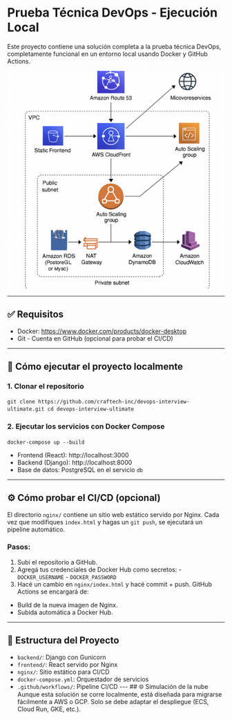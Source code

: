# Prueba Técnica DevOps - Ejecución Local 
Este proyecto contiene una solución completa a la prueba técnica DevOps, completamente funcional en un entorno local usando Docker y GitHub Actions. 

![DiagramaRed](DiagramaRed.png)

---
 ## ✅ Requisitos 
- Docker: https://www.docker.com/products/docker-desktop 
- Git - Cuenta en GitHub (opcional para probar el CI/CD) 
---
 ## 🧪 Cómo ejecutar el proyecto localmente 
### 1. Clonar el repositorio 
```git clone https://github.com/craftech-inc/devops-interview-ultimate.git cd devops-interview-ultimate ``` 
### 2. Ejecutar los servicios con Docker Compose 
```docker-compose up --build ```
 - Frontend (React): http://localhost:3000 
 - Backend (Django): http://localhost:8000 
 - Base de datos: PostgreSQL en el servicio `db` 
 
 
 ---
 ## ⚙️ Cómo probar el CI/CD (opcional) 
 El directorio `nginx/` contiene un sitio web estático servido por Nginx. Cada vez que modifiques `index.html` y hagas un `git push`, se ejecutará un pipeline automático. 
 ### Pasos: 
 1. Subí el repositorio a GitHub. 
 2. Agregá tus credenciales de Docker Hub como secretos: - `DOCKER_USERNAME` - `DOCKER_PASSWORD` 
 3. Hacé un cambio en `nginx/index.html` y hacé commit + push. GitHub Actions se encargará de: 
 - Build de la nueva imagen de Nginx. 
 - Subida automática a Docker Hub. 
 
 --- 
 ## 📁 Estructura del Proyecto 
 - `backend/`: Django con Gunicorn 
 - `frontend/`: React servido por Nginx 
 - `nginx/`: Sitio estático para CI/CD 
 - `docker-compose.yml`: Orquestador de servicios 
 - `.github/workflows/`: Pipeline CI/CD 
 --- ## 🌐 Simulación de la nube Aunque esta solución se corre localmente, está diseñada para migrarse fácilmente a AWS o GCP. Solo se debe adaptar el despliegue (ECS, Cloud Run, GKE, etc.).